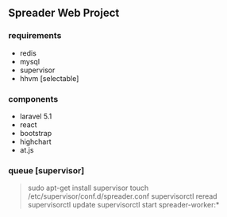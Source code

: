 ## Spreader Web Project

### requirements
* redis
* mysql
* supervisor
* hhvm [selectable]

### components

* laravel 5.1
* react
* bootstrap
* highchart
* at.js

### queue [supervisor]

> sudo apt-get install supervisor
> touch /etc/supervisor/conf.d/spreader.conf
> supervisorctl reread
> supervisorctl update
> supervisorctl start spreader-worker:*


